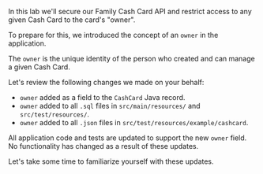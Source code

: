 In this lab we'll secure our Family Cash Card API and restrict access to any given Cash Card to the card's "owner".

To prepare for this, we introduced the concept of an `owner` in the application.

The `owner` is the unique identity of the person who created and can manage a given Cash Card.

Let's review the following changes we made on your behalf:

- `owner` added as a field to the `CashCard` Java record.
- `owner` added to all `.sql` files in `src/main/resources/` and `src/test/resources/`.
- `owner` added to all `.json` files in `src/test/resources/example/cashcard`.

All application code and tests are updated to support the new `owner` field. No functionality has changed as a result of these updates.

Let's take some time to familiarize yourself with these updates.
